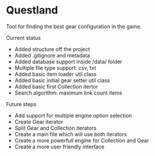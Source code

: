 # Questland
Tool for finding the best gear configuration in the game.

Current status
- Added structure off the project
- Added .gitignore and metadata
- Added database support inside /data/ folder
- Multiple file type support: csv, txt
- Added basic item loader util class
- Added basic initial gear setter util class
- Added basic first Collection itertor
- Search algorithm: maximum link count items

Future steps
- Add support for multiple engine option selection 
- Create Gear iterator
- Split Gear and Collection iterators
- Create a main file which will use both iterators
- Create a more powerfull engine for Collection and Gear
- Create a more user friendly interface